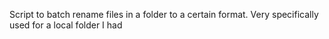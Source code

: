 Script to batch rename files in a folder to a certain format. Very specifically used for a local folder I had
